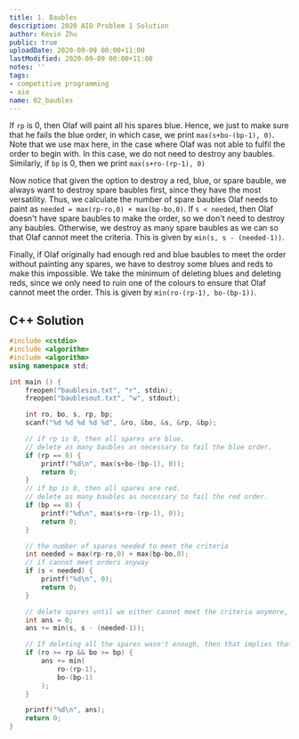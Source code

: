 ```yaml
---
title: 1. Baubles
description: 2020 AIO Problem 1 Solution
author: Kevin Zhu
public: true
uploadDate: 2020-09-09 00:00+11:00
lastModified: 2020-09-09 00:00+11:00
notes: ''
tags:
- competitive programming
- aio
name: 02_baubles
---
```


If `rp` is 0, then Olaf will paint all his spares blue. Hence, we just to make sure that he fails the blue order, in which case, we print `max(s+bo-(bp-1), 0)`. Note that we use max here, in the case where Olaf was not able to fulfil the order to begin with. In this case, we do not need to destroy any baubles. Similarly, if `bp` is 0, then we print `max(s+ro-(rp-1), 0)`

Now notice that given the option to destroy a red, blue, or spare bauble, we always want to destroy spare baubles first, since they have the most versatility. Thus, we calculate the number of spare baubles Olaf needs to paint as `needed = max(rp-ro,0) + max(bp-bo,0)`. If `s < needed`, then Olaf doesn't have spare baubles to make the order, so we don't need to destroy any baubles. Otherwise, we destroy as many spare baubles as we can so that Olaf cannot meet the criteria. This is given by `min(s, s - (needed-1))`.

Finally, if Olaf originally had enough red and blue baubles to meet the order without painting any spares, we have to destroy some blues and reds to make this impossible. We take the minimum of deleting blues and deleting reds, since we only need to ruin one of the colours to ensure that Olaf cannot meet the order. This is given by `min(ro-(rp-1), bo-(bp-1))`.

## C++ Solution
```{.cpp .numberLines}
#include <cstdio>
#include <algorithm>
#include <algorithm>
using namespace std;

int main () {
    freopen("baublesin.txt", "r", stdin);
    freopen("baublesout.txt", "w", stdout);

    int ro, bo, s, rp, bp;
    scanf("%d %d %d %d %d", &ro, &bo, &s, &rp, &bp);

    // if rp is 0, then all spares are blue.
    // delete as many baubles as necessary to fail the blue order.
    if (rp == 0) {
        printf("%d\n", max(s+bo-(bp-1), 0));
        return 0;
    }
    // if bp is 0, then all spares are red.
    // delete as many baubles as necessary to fail the red order.
    if (bp == 0) {
        printf("%d\n", max(s+ro-(rp-1), 0));
        return 0;
    }

    // the number of spares needed to meet the criteria
    int needed = max(rp-ro,0) + max(bp-bo,0);
    // if cannot meet orders anyway
    if (s < needed) {
        printf("%d\n", 0);
        return 0;
    }

    // delete spares until we either cannot meet the criteria anymore, or there are no spares left.
    int ans = 0;
    ans += min(s, s - (needed-1));

    // If deleting all the spares wasn't enough, then that implies that Olaf had enough painted baubles to begin with. So take the minimum of sabotaging the red order and sabotaging the blue order.
    if (ro >= rp && bo >= bp) {
        ans += min(
            ro-(rp-1),
            bo-(bp-1)
        );
    }

    printf("%d\n", ans);
    return 0;
}
```
